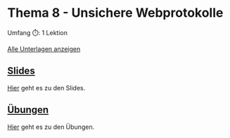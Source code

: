 # Thema 8 - Unsichere Webprotokolle

Umfang ⏱️: 1 Lektion

[Alle Unterlagen anzeigen](https://github.com/janikvonrotz/encrypt.casa/tree/main/topic-8)

## [Slides](slides8.md)

[Hier](slides8.md) geht es zu den Slides.

## [Übungen](excercise8.md)

[Hier](excercise8.md) geht es zu den Übungen.